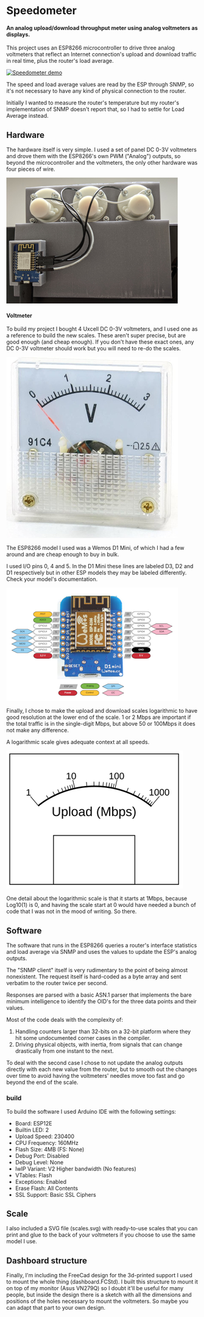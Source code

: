 # Speedometer
#### An analog upload/download throughput meter using analog voltmeters as displays.

This project uses an ESP8266 microcontroller to drive three analog voltmeters that reflect an Internet connection's upload and download traffic in real time, plus the router's load average.

[![Speedometer demo](http://img.youtube.com/vi/z3igemRRiV0/0.jpg)](http://www.youtube.com/watch?v=z3igemRRiV0 "Speedometer demo")

The speed and load average values are read by the ESP through SNMP, so it's not necessary to have any kind of physical connection to the router.

Initially I wanted to measure the router's temperature but my router's implementation of SNMP doesn't report that, so I had to settle for Load Average instead.

## Hardware

The hardware itself is very simple. I used a set of panel DC 0-3V voltmeters and drove them with the ESP8266's own PWM ("Analog") outputs, so beyond the microcontroller and the voltmeters, the only other hardware was four pieces of wire.


![Back](docs/back.jpg)

#### Voltmeter

To build my project I bought 4 Uxcell DC 0-3V voltmeters, and I used one as a reference to build the new scales. These aren't super precise, but are good enough (and cheap enough). If you don't have these exact ones, any DC 0-3V voltmeter should work but you will need to re-do the scales.

![Voltmeter](docs/uxcell-3v-voltmeter.jpg)

The ESP8266 model I used was a Wemos D1 Mini, of which I had a few around and are cheap enough to buy in bulk.

I used I/O pins 0, 4 and 5. In the D1 Mini these lines are labeled D3, D2 and D1 respectively but in other ESP models they may be labeled differently. Check your model's documentation.

![ESP8266](docs/wemos-d1-mini.png)

Finally, I chose to make the upload and download scales logarithmic to have good resolution at the lower end of the scale. 1 or 2 Mbps are important if the total traffic is in the single-digit Mbps, but above 50 or 100Mbps it does not make any difference.

A logarithmic scale gives adequate context at all speeds.

![scale](docs/scale.png)

One detail about the logarithmic scale is that it starts at 1Mbps, because Log10(1) is 0, and having the scale start at 0 would have needed a bunch of code that I was not in the mood of writing. So there.

## Software

The software that runs in the ESP8266 queries a router's interface statistics and load average via SNMP and uses the values to update the ESP's analog outputs.

The "SNMP client" itself is very rudimentary to the point of being almost nonexistent. The request itself is hard-coded as a byte array and sent verbatim to the router twice per second.

Responses are parsed with a basic ASN.1 parser that implements the bare minimum intelligence to identify the OID's for the three data points and their values.

Most of the code deals with the complexity of:
1. Handling counters larger than 32-bits on a 32-bit platform where they hit some undocumented corner cases in the compiler.
1. Driving physical objects, with inertia, from signals that can change drastically from one instant to the next.

To deal with the second case I chose to not update the analog outputs directly with each new value from the router, but to smooth out the changes over time to avoid having the voltmeters' needles move too fast and go beyond the end of the scale.

### build

To build the software I used Arduino IDE with the following settings:

* Board: ESP12E
* Builtin LED: 2
* Upload Speed: 230400
* CPU Frequency: 160MHz
* Flash Size: 4MB (FS: None)
* Debug Port: Disabled
* Debug Level: None
* lwIP Variant: V2 Higher bandwidth (No features)
* VTables: Flash
* Exceptions: Enabled
* Erase Flash: All Contents
* SSL Support: Basic SSL Ciphers


## Scale

I also included a SVG file (scales.svg) with ready-to-use scales that you can print and glue to the back of your voltmeters if you choose to use the same model I use.

## Dashboard structure

Finally, I'm including the FreeCad design for the 3d-printed support I used to mount the whole thing (dashboard.FCStd). I built this structure to mount it on top of my monitor (Asus VN279Q) so I doubt it'll be useful for many people, but inside the design there is a sketch with all the dimensions and positions of the holes necessary to mount the voltmeters. So maybe you can adapt that part to your own design.
